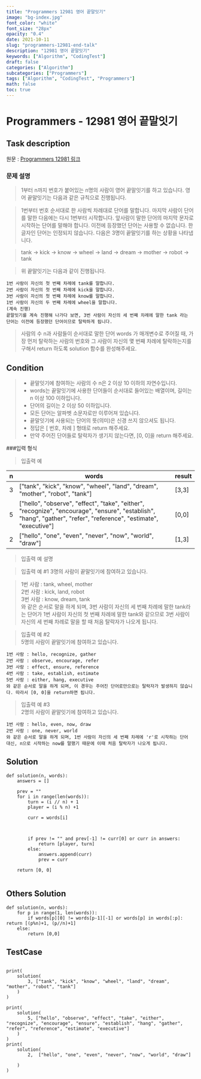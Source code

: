 ```yaml
---
title: "Programmers 12981 영어 끝말잇기"
image: "bg-index.jpg"
font_color: "white"
font_size: "28px"
opacity: "0.4"
date: 2021-10-11
slug: "programmers-12981-end-talk"
description: "12981 영어 끝말잇기"
keywords: ["Algorithm", "CodingTest"]
draft: false
categories: ["Algorithm"]
subcategories: ["Programmers"]
tags: ["Algorithm", "CodingTest", "Programmers"]
math: false
toc: true
---
```


# Programmers - 12981 영어 끝말잇기

## Task description

원문 : <a href="https://programmers.co.kr/learn/courses/30/lessons/12981">Programmers 12981 링크</a>

### 문제 설명

> 1부터 n까지 번호가 붙어있는 n명의 사람이 영어 끝말잇기를 하고 있습니다. 영어 끝말잇기는 다음과 같은 규칙으로 진행됩니다.

>1번부터 번호 순서대로 한 사람씩 차례대로 단어를 말합니다.
마지막 사람이 단어를 말한 다음에는 다시 1번부터 시작합니다.
앞사람이 말한 단어의 마지막 문자로 시작하는 단어를 말해야 합니다.
이전에 등장했던 단어는 사용할 수 없습니다.
한 글자인 단어는 인정되지 않습니다.
다음은 3명이 끝말잇기를 하는 상황을 나타냅니다.

> tank → kick → know → wheel → land → dream → mother → robot → tank

> 위 끝말잇기는 다음과 같이 진행됩니다.

```
1번 사람이 자신의 첫 번째 차례에 tank를 말합니다.
2번 사람이 자신의 첫 번째 차례에 kick을 말합니다.
3번 사람이 자신의 첫 번째 차례에 know를 말합니다.
1번 사람이 자신의 두 번째 차례에 wheel을 말합니다.
(계속 진행)
끝말잇기를 계속 진행해 나가다 보면, 3번 사람이 자신의 세 번째 차례에 말한 tank 라는 단어는 이전에 등장했던 단어이므로 탈락하게 됩니다.
```


> 사람의 수 n과 사람들이 순서대로 말한 단어 words 가 매개변수로 주어질 때, 가장 먼저 탈락하는 사람의 번호와 그 사람이 자신의 몇 번째 차례에 탈락하는지를 구해서 return 하도록 solution 함수를 완성해주세요.



## Condition
>- 끝말잇기에 참여하는 사람의 수 n은 2 이상 10 이하의 자연수입니다.
>- words는 끝말잇기에 사용한 단어들이 순서대로 들어있는 배열이며, 길이는 n 이상 100 이하입니다.
>- 단어의 길이는 2 이상 50 이하입니다.
>- 모든 단어는 알파벳 소문자로만 이루어져 있습니다.
>- 끝말잇기에 사용되는 단어의 뜻(의미)은 신경 쓰지 않으셔도 됩니다.
>- 정답은 [ 번호, 차례 ] 형태로 return 해주세요.
>- 만약 주어진 단어들로 탈락자가 생기지 않는다면, [0, 0]을 return 해주세요.




###입력 형식
>입출력 예


n	|words	|result
---|----|---
3	|["tank", "kick", "know", "wheel", "land", "dream", "mother", "robot", "tank"]	|[3,3]
5	|["hello", "observe", "effect", "take", "either", "recognize", "encourage", "ensure", "establish", "hang", "gather", "refer", "reference", "estimate", "executive"]	|[0,0]
2	|["hello", "one", "even", "never", "now", "world", "draw"]	|[1,3]

> 입출력 예 설명

>입출력 예 #1
3명의 사람이 끝말잇기에 참여하고 있습니다.

> 1번 사람 : tank, wheel, mother <br>
2번 사람 : kick, land, robot<br>
3번 사람 : know, dream, tank<br>
와 같은 순서로 말을 하게 되며, 3번 사람이 자신의 세 번째 차례에 말한 tank라는 단어가 1번 사람이 자신의 첫 번째 차례에 말한 tank와 같으므로 3번 사람이 자신의 세 번째 차례로 말을 할 때 처음 탈락자가 나오게 됩니다.

>입출력 예 #2<br>
5명의 사람이 끝말잇기에 참여하고 있습니다.

```
1번 사람 : hello, recognize, gather
2번 사람 : observe, encourage, refer
3번 사람 : effect, ensure, reference
4번 사람 : take, establish, estimate
5번 사람 : either, hang, executive
와 같은 순서로 말을 하게 되며, 이 경우는 주어진 단어로만으로는 탈락자가 발생하지 않습니다. 따라서 [0, 0]을 return하면 됩니다.
```

>입출력 예 #3 <br>
2명의 사람이 끝말잇기에 참여하고 있습니다.

```
1번 사람 : hello, even, now, draw
2번 사람 : one, never, world
와 같은 순서로 말을 하게 되며, 1번 사람이 자신의 세 번째 차례에 'r'로 시작하는 단어 대신, n으로 시작하는 now를 말했기 때문에 이때 처음 탈락자가 나오게 됩니다.
```


## Solution 

```
def solution(n, words):
    answers = []

    prev = ""
    for i in range(len(words)):
        turn = (i // n) + 1
        player = (i % n) +1 

        curr = words[i]
        
      

        if prev != "" and prev[-1] != curr[0] or curr in answers:
            return [player, turn]
        else:
            answers.append(curr)
            prev = curr

    return [0, 0]


```



## Others Solution 
```
def solution(n, words):
    for p in range(1, len(words)):
        if words[p][0] != words[p-1][-1] or words[p] in words[:p]: return [(p%n)+1, (p//n)+1]
    else:
        return [0,0]
```

## TestCase
```

print(
    solution(
        3, ["tank", "kick", "know", "wheel", "land", "dream", "mother", "robot", "tank"]
    )
)

print(
    solution(
        5, ["hello", "observe", "effect", "take", "either", "recognize", "encourage", "ensure", "establish", "hang", "gather", "refer", "reference", "estimate", "executive"]
    )
)
print(
    solution(
        2,	["hello", "one", "even", "never", "now", "world", "draw"]

    )
)


```
